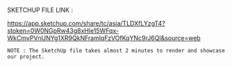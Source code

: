 SKETCHUP FILE LINK :


https://app.sketchup.com/share/tc/asia/TLDXfLYzgT4?stoken=0W0NGpRw43g8xHle15WFqx-WkCmyPVnUNYg1XR9QkNFramlqFzVOfKqYNc9rJ6Ql&source=web

```
NOTE : The SketchUp file takes almost 2 minutes to render and showcase our project.
```
